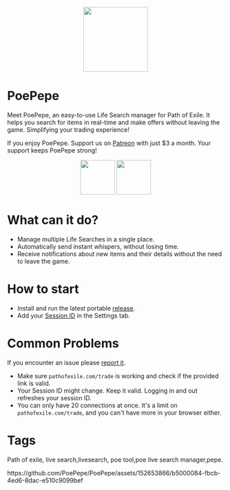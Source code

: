 <meta name="google-site-verification" content="ruLLNqp9tcm6bpMFZAbv1Hx6zvRRjSPct20KWu_Bwzw" />
<p align="center">
   <img src="https://github.com/PoePepe/PoePepe/assets/152653866/28fe2466-a574-44cb-97e2-a65e638f6b21" width="150" height="150">
</p>
<h1>
  PoePepe 
</h1>
<p>
  Meet PoePepe, an easy-to-use Life Search manager for Path of Exile. It helps you search for items in real-time and make offers without leaving the game. Simplifying your trading experience!
</p>

<p>
If you enjoy PoePepe. Support us on <a href="https://www.patreon.com/PoePepe">Patreon</a> with just $3 a month. Your support keeps PoePepe strong!
</p>
<p align="center">
   
   <a href="https://discord.gg/enMrbEZb" target="_blank" rel="nofollow" style="text-decoration: none;">
   <img src="https://github.com/PoePepe/PoePepe/assets/152653866/56af7a6c-3b1e-4f3a-93cc-9818f85fa2b7" width="80" height="80"   style="max-width: 100%;">     </a>
   <a href="https://www.patreon.com/PoePepe">
  <img src="https://github.com/PoePepe/PoePepe/assets/152653866/a5fcf83d-f46a-4eaa-890c-49531ebab9d8" width="80" height="80">
      </a>
      
</p>

<h1>
  What can it do?
</h1>
<ul dir="auto">
  <li>Manage multiple Life Searches in a single place.</li>
  <li>Automatically send instant whispers, without losing time.</li>
  <li>Receive notifications about new items and their details without the need to leave the game.</li>
</ul>
<h1>
  How to start
</h1>
<ul dir="auto">
  <li>Install and run the latest portable <a href="https://github.com/PoePepe/PoePepe/releases">release</a>.</li>
  <li>Add your <a href="https://github.com/PoePepe/PoePepe/wiki/SessionID">Session ID</a> in the Settings tab.</li>
</ul>
<h1>
  Common Problems 
</h1
<p>
  If you encounter an issue please <a href="/nosleepda/PoePepe/issues"> report it</a>.
</p>
  <ul dir="auto">
    <li>Make sure <code>pathofexile.com/trade</code> is working and check if the provided link is valid.</li>
    <li>Your Session ID might change. Keep it valid. Logging in and out refreshes your session ID.</li>
    <li>You can only have 20 connections at once. It's a limit on <code>pathofexile.com/trade</code>, and you can't have more in your browser either.</li>
</ul>
<h1>
  Tags
</h1
<p>
  Path of exile, live search,livesearch, poe tool,poe live search manager,pepe.
</p>
https://github.com/PoePepe/PoePepe/assets/152653866/b5000084-fbcb-4ed6-8dac-e510c9099bef
